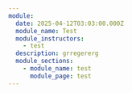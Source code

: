 ```yaml
---
module:
  date: 2025-04-12T03:03:00.000Z
  module_name: Test
  module_instructors:
    - test
  description: grregererg
  module_sections:
    - module_name: test
      module_page: test
---
```

